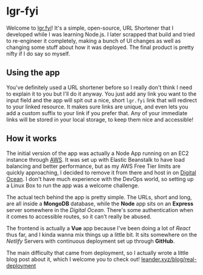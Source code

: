 # lgr-fyi

Welcome to [lgr.fyi](www.lgr.fyi)! It's a simple, open-source, URL Shortener that I developed while I was learning Node.js. I later scrapped that build and tried to re-engineer it completely, making a bunch of UI changes as well as changing some stuff about how it was deployed. The final product is pretty nifty if I do say so myself. 

## Using the app

You've definitely used a URL shortener before so I really don't think I need to explain it to you but I'll do it anyway. You just add any link you want to the input field and the app will spit out a nice, short `lgr.fyi` link that will redirect to your linked resource. It makes sure links are unique, and even lets you add a custom suffix to your link if you prefer that. Any of your immediate links will be stored in your local storage, to keep them nice and accessible!

## How it works

The initial version of the app was actually a Node App running on an EC2 instance through [AWS](https://aws.amazon.com/). It was set up with Elastic Beanstalk to have load balancing and better performance, but as my AWS Free Tier limits are quickly approaching, I decided to remove it from there and host in on [Digital Ocean](https://www.digitalocean.com/). I don't have much experience with the DevOps world, so setting up a Linux Box to run the app was a welcome challenge. 

The actual tech behind the app is pretty simple. The URLs, short and long, are all inside a **MongoDB** database, while the **Node** app sits on an **Express** server somewhere in the _Digital Ocean_. There's some authentication when it comes to accessible routes, so it can't really be abused.

The frontend is actually a **Vue** app because I've been doing a lot of _React_ thus far, and I kinda wanna mix things up a little bit. It sits somewhere on the _Netlify_ Servers with continuous deployment set up through **GitHub**.

The main difficulty that came from deployment, so I actually wrote a little blog post about it, which I welcome you to check out! [leander.xyz/blog/real-deployment](https://leander.xyz/blog/real-deployment)

